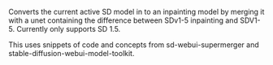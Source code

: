 Converts the current active SD model in to an inpainting model by merging it with a unet containing the difference between SDv1-5 inpainting and SDV1-5.
Currently only supports SD 1.5.

This uses snippets of code and concepts from sd-webui-supermerger and stable-diffusion-webui-model-toolkit.

